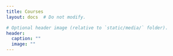 ```yaml
---
title: Courses
layout: docs  # Do not modify.

# Optional header image (relative to `static/media/` folder).
header:
  caption: ""
  image: ""
---
```


